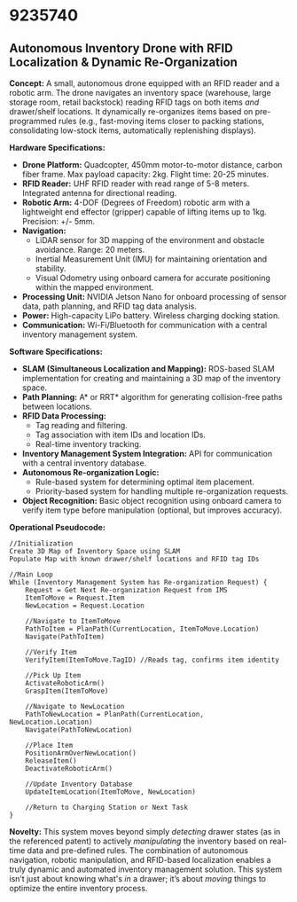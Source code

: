 # 9235740

## Autonomous Inventory Drone with RFID Localization & Dynamic Re-Organization

**Concept:** A small, autonomous drone equipped with an RFID reader and a robotic arm. The drone navigates an inventory space (warehouse, large storage room, retail backstock) reading RFID tags on both items *and* drawer/shelf locations. It dynamically re-organizes items based on pre-programmed rules (e.g., fast-moving items closer to packing stations, consolidating low-stock items, automatically replenishing displays).

**Hardware Specifications:**

*   **Drone Platform:** Quadcopter, 450mm motor-to-motor distance, carbon fiber frame. Max payload capacity: 2kg. Flight time: 20-25 minutes.
*   **RFID Reader:** UHF RFID reader with read range of 5-8 meters. Integrated antenna for directional reading.
*   **Robotic Arm:** 4-DOF (Degrees of Freedom) robotic arm with a lightweight end effector (gripper) capable of lifting items up to 1kg.  Precision: +/- 5mm.
*   **Navigation:**
    *   LiDAR sensor for 3D mapping of the environment and obstacle avoidance. Range: 20 meters.
    *   Inertial Measurement Unit (IMU) for maintaining orientation and stability.
    *   Visual Odometry using onboard camera for accurate positioning within the mapped environment.
*   **Processing Unit:** NVIDIA Jetson Nano for onboard processing of sensor data, path planning, and RFID tag data analysis.
*   **Power:** High-capacity LiPo battery. Wireless charging docking station.
*   **Communication:** Wi-Fi/Bluetooth for communication with a central inventory management system.

**Software Specifications:**

*   **SLAM (Simultaneous Localization and Mapping):** ROS-based SLAM implementation for creating and maintaining a 3D map of the inventory space.
*   **Path Planning:** A* or RRT* algorithm for generating collision-free paths between locations.
*   **RFID Data Processing:**
    *   Tag reading and filtering.
    *   Tag association with item IDs and location IDs.
    *   Real-time inventory tracking.
*   **Inventory Management System Integration:** API for communication with a central inventory database.
*   **Autonomous Re-organization Logic:**
    *   Rule-based system for determining optimal item placement.
    *   Priority-based system for handling multiple re-organization requests.
*   **Object Recognition:**  Basic object recognition using onboard camera to verify item type before manipulation (optional, but improves accuracy).

**Operational Pseudocode:**

```
//Initialization
Create 3D Map of Inventory Space using SLAM
Populate Map with known drawer/shelf locations and RFID tag IDs

//Main Loop
While (Inventory Management System has Re-organization Request) {
    Request = Get Next Re-organization Request from IMS
    ItemToMove = Request.Item
    NewLocation = Request.Location

    //Navigate to ItemToMove
    PathToItem = PlanPath(CurrentLocation, ItemToMove.Location)
    Navigate(PathToItem)

    //Verify Item
    VerifyItem(ItemToMove.TagID) //Reads tag, confirms item identity

    //Pick Up Item
    ActivateRoboticArm()
    GraspItem(ItemToMove)

    //Navigate to NewLocation
    PathToNewLocation = PlanPath(CurrentLocation, NewLocation.Location)
    Navigate(PathToNewLocation)

    //Place Item
    PositionArmOverNewLocation()
    ReleaseItem()
    DeactivateRoboticArm()

    //Update Inventory Database
    UpdateItemLocation(ItemToMove, NewLocation)

    //Return to Charging Station or Next Task
}
```

**Novelty:** This system moves beyond simply *detecting* drawer states (as in the referenced patent) to actively *manipulating* the inventory based on real-time data and pre-defined rules. The combination of autonomous navigation, robotic manipulation, and RFID-based localization enables a truly dynamic and automated inventory management solution. This system isn’t just about knowing what's *in* a drawer; it’s about *moving* things to optimize the entire inventory process.